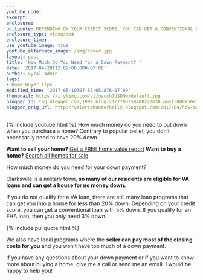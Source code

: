 ```yaml
---
youtube_code:
excerpt:
enclosure:
pullquote: DEPENDING ON YOUR CREDIT SCORE, YOU CAN GET A CONVENTIONAL LOAN FOR 5%.
enclosure_type: video/mp4
enclosure_time:
use_youtube_image: true
youtube_alternate_image: /img/cover.jpg
layout: post
title: 'How Much Do You Need for a Down Payment? '
date: '2017-04-28T12:09:00.000-07:00'
author: Vyral Admin
tags:
- Home Buyer Tips
modified_time: '2017-05-10T07:57:05.876-07:00'
thumbnail: https://i.ytimg.com/vi/nycch7dSDNw/default.jpg
blogger_id: tag:blogger.com,1999:blog-2177780759408222838.post-8889560189611318326
blogger_orig_url: http://valeriehunterkelly.blogspot.com/2017/04/how-much-do-you-need-for-down-payment.html
---
```

{% include youtube.html %}
How much money do you need to put down when you purchase a home? Contrary to popular belief, you don’t necessarily need to have 20% down.

**Want to sell your home?** <a href="http://www.clarksville-ftcampbell-homes.com/a/tlx/search?landing=1&rgu=0" target="_blank">Get a FREE home value report</a>
**Want to buy a home?** <a href="http://www.valeriehunterkelly.com/search/residentialadvancedsearch.aspx" target="_blank">Search all homes for sale</a>

How much money do you need for your down payment?

Clarksville is a military town, **so many of our residents are eligible for VA loans and can get a house for no money down.**

If you do not qualify for a VA loan, there are still many loan programs that can get you into a house for less than 20% down. Depending on your credit score, you can get a conventional loan with 5% down. If you qualify for an FHA loan, then you only need 3% down.

{% include pullquote.html %}

We also have local programs where the **seller can pay most of the closing costs for you** and you won’t have too much of a down payment.

If you have any questions about your down payment or if you want to know more about buying a home, give me a call or send me an email. I would be happy to help you!
